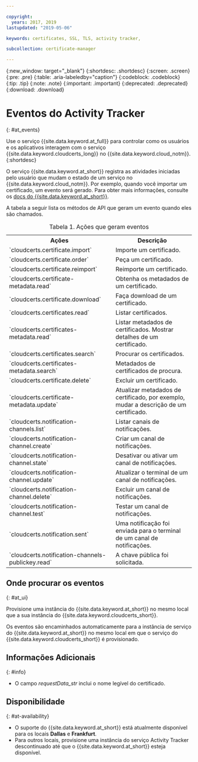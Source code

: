 ```yaml
---

copyright:
  years: 2017, 2019
lastupdated: "2019-05-06"

keywords: certificates, SSL, TLS, activity tracker,

subcollection: certificate-manager

---
```


{:new_window: target="_blank"}
{:shortdesc: .shortdesc}
{:screen: .screen}
{:pre: .pre}
{:table: .aria-labeledby="caption"}
{:codeblock: .codeblock}
{:tip: .tip}
{:note: .note}
{:important: .important}
{:deprecated: .deprecated}
{:download: .download}

# Eventos do Activity Tracker  
{: #at_events}

Use o serviço {{site.data.keyword.at_full}} para controlar como os usuários e os aplicativos interagem com
o serviço {{site.data.keyword.cloudcerts_long}} no {{site.data.keyword.cloud_notm}}.
{:shortdesc}

O serviço {{site.data.keyword.at_short}} registra as atividades iniciadas pelo usuário que mudam
o estado de um serviço no {{site.data.keyword.cloud_notm}}. Por exemplo, quando você importar um certificado, um evento será gerado. Para obter mais informações, consulte os [docs do {{site.data.keyword.at_short}}](/docs/services/Activity-Tracker-with-LogDNA?topic=logdnaat-getting-started#getting-started).

A tabela a seguir lista os métodos de API que geram um evento quando eles são chamados.

<table>
  <caption>Tabela 1. Ações que geram eventos</caption>
  <tr>
    <th>Ações</th>
	  <th>Descrição</th>
  </tr>
  <tr>
    <td>`cloudcerts.certificate.import`</td>
	  <td>Importe um certificado.</td>
  </tr>
  <tr>
    <td>`cloudcerts.certificate.order`</td>
	  <td>Peça um certificado.</td>
  </tr>
  <tr>
    <td>`cloudcerts.certificate.reimport`</td>
	  <td>Reimporte um certificado.</td>
  </tr>
  <tr>
    <td>`cloudcerts.certificate-metadata.read`</td>
	  <td>Obtenha os metadados de um certificado.</td>
  </tr>
  <tr>
    <td>`cloudcerts.certificate.download`</td>
	  <td>Faça download de um certificado.</td>
  </tr>
  <tr>
    <td>`cloudcerts.certificates.read`</td>
	  <td>Listar certificados.</td>
  </tr>
  <tr>
    <td>`cloudcerts.certificates-metadata.read`</td>
	  <td>Listar metadados de certificados. Mostrar detalhes de um certificado.</td>
  </tr>
  <tr>
    <td>`cloudcerts.certificates.search`</td>
	  <td>Procurar os certificados.</td>
  </tr>
  <tr>
    <td>`cloudcerts.certificates-metadata.search`</td>
	  <td>Metadados de certificados de procura.</td>
  </tr>
  <tr>
    <td>`cloudcerts.certificate.delete`</td>
	  <td>Excluir um certificado.</td>
  </tr>
  <tr>
    <td>`cloudcerts.certificate-metadata.update`</td>
	  <td>Atualizar metadados de certificado, por exemplo, mudar a descrição de um certificado.</td>
  </tr>
  <tr>
    <td>`cloudcerts.notification-channels.list`</td>
	  <td>Listar canais de notificações.</td>
  </tr>
  <tr>
    <td>`cloudcerts.notification-channel.create`</td>
	  <td>Criar um canal de notificações.</td>
  </tr>
  <tr>
    <td>`cloudcerts.notification-channel.state`</td>
	  <td>Desativar ou ativar um canal de notificações.</td>
  </tr>
  <tr>
    <td>`cloudcerts.notification-channel.update`</td>
	  <td>Atualizar o terminal de um canal de notificações.</td>
  </tr>
  <tr>
    <td>`cloudcerts.notification-channel.delete`</td>
	  <td>Excluir um canal de notificações.</td>
  </tr>
  <tr>
    <td>`cloudcerts.notification-channel.test`</td>
	  <td>Testar um canal de notificações.</td>
  </tr>
  <tr>
    <td>`cloudcerts.notification.sent`</td>
	  <td>Uma notificação foi enviada para o terminal de um canal de notificações.</td>
  </tr>
  <tr>
    <td>`cloudcerts.notification-channels-publickey.read`</td>
	  <td>A chave pública foi solicitada.</td>
  </tr>
</table>

## Onde procurar os eventos
{: #at_ui}

Provisione uma instância do {{site.data.keyword.at_short}} no mesmo local que a sua instância do {{site.data.keyword.cloudcerts_short}}.

Os eventos são encaminhados automaticamente para a instância de serviço do {{site.data.keyword.at_short}} no mesmo local em que o serviço do {{site.data.keyword.cloudcerts_short}} é provisionado.

## Informações Adicionais
{: #info}

* O campo *requestData_str* inclui o nome legível do certificado.

## Disponibilidade
{: #at-availability}

* O suporte do {{site.data.keyword.at_short}} está atualmente disponível para os locais **Dallas** e **Frankfurt**.
* Para outros locais, provisione uma instância do serviço Activity Tracker descontinuado até que o {{site.data.keyword.at_short}} esteja disponível.
